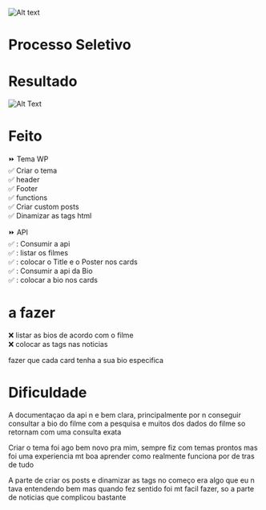 ![Alt text](https://www.convertte.com.br/cvtt/wp-content/themes/cvtt_v3/assets/images/logo.png)

# Processo Seletivo

# Resultado

  ![Alt Text](https://media.giphy.com/media/8KGQnQBwW0eBAy6t0W/giphy.gif?cid=790b76112a9fe7466a88827c4f13af057b6e8657136c1033&rid=giphy.gif&ct=g)

# Feito

:fast_forward: Tema WP </br>
:white_check_mark: Criar o tema </br>
:white_check_mark: header </br>
:white_check_mark: Footer </br>
:white_check_mark: functions </br>
:white_check_mark: Criar custom posts </br>
:white_check_mark: Dinamizar as tags html </br>

:fast_forward: API </br>
:white_check_mark: : Consumir a api </br>
:white_check_mark: : listar os filmes</br>
:white_check_mark: : colocar o Title e o Poster nos cards</br>
:white_check_mark: : Consumir a api da Bio</br>
:white_check_mark: : colocar a bio nos cards</br>


# a fazer
:x: listar as bios de acordo com o filme</br>
:x: colocar as tags nas noticias </br>

fazer que cada card tenha a sua bio especifica</br>

# Dificuldade 
A documentaçao da api n e bem clara, principalmente por n conseguir consultar a bio do filme com a pesquisa e muitos dos dados do filme so retornam com uma consulta exata</br>

Criar o tema foi ago bem novo pra mim, sempre fiz com temas prontos mas foi uma experiencia mt boa aprender como realmente funciona por de tras de tudo</br>

A parte de criar os posts e dinamizar as tags no começo era algo que eu n tava entendendo bem mas quando fez sentido foi mt facil fazer, so a parte de noticias que complicou bastante</br>
